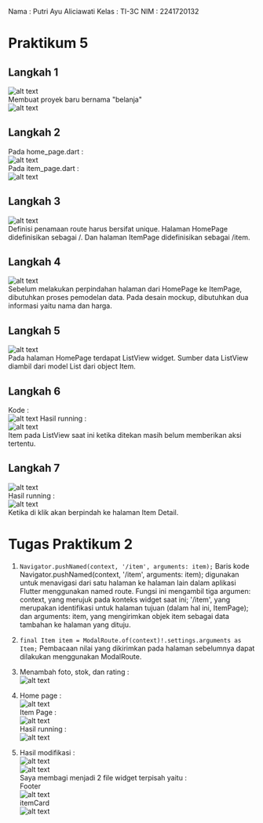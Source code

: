 Nama : Putri Ayu Aliciawati
Kelas : TI-3C
NIM : 2241720132

# Praktikum 5
## Langkah 1  
![alt text](images/prak5(1).png)  
Membuat proyek baru bernama "belanja"    
![alt text](images/prak5(2).png)

## Langkah 2
Pada home_page.dart :  
![alt text](images/prak5(3).png)  
Pada item_page.dart :  
![alt text](images/prak5(4).png)  

## Langkah 3  
![alt text](images/prak5(5).png)   
Definisi penamaan route harus bersifat unique. Halaman HomePage didefinisikan sebagai /. Dan halaman ItemPage didefinisikan sebagai /item.

## Langkah 4  
![alt text](images/prak5(6).png)  
Sebelum melakukan perpindahan halaman dari HomePage ke ItemPage, dibutuhkan proses pemodelan data. Pada desain mockup, dibutuhkan dua informasi yaitu nama dan harga.

## Langkah 5
![alt text](images/prak5(7).png)  
Pada halaman HomePage terdapat ListView widget. Sumber data ListView diambil dari model List dari object Item. 

## Langkah 6  
Kode :  
![alt text](images/prak5(8).png)
Hasil running :  
![alt text](images/prak5(9).png)    
Item pada ListView saat ini ketika ditekan masih belum memberikan aksi tertentu. 

## Langkah 7  
![alt text](images/prak5(10).png)  
Hasil running :  
![alt text](images/prak5(11).png)  
Ketika di klik akan berpindah ke halaman Item Detail.  


# Tugas Praktikum 2  
1. `Navigator.pushNamed(context, '/item', arguments: item);`   Baris kode Navigator.pushNamed(context, '/item', arguments: item); digunakan untuk menavigasi dari satu halaman ke halaman lain dalam aplikasi Flutter menggunakan named route. Fungsi ini mengambil tiga argumen: context, yang merujuk pada konteks widget saat ini; '/item', yang merupakan identifikasi untuk halaman tujuan (dalam hal ini, ItemPage); dan arguments: item, yang mengirimkan objek item sebagai data tambahan ke halaman yang dituju.

2. `final Item item = ModalRoute.of(context)!.settings.arguments as Item;` Pembacaan nilai yang dikirimkan pada halaman sebelumnya dapat dilakukan menggunakan ModalRoute.

3. Menambah foto, stok, dan rating :  
![alt text](images/soal3.png)  

4. Home page :  
![alt text](images/soal4(1).png)  
Item Page :  
![alt text](images/soal4(2).png)   
Hasil running :  
![alt text](images/soal4.gif)

5. Hasil modifikasi :  
![alt text](images/soal5(1).png)    
![alt text](images/soal5(3).png)  
Saya membagi menjadi 2 file widget terpisah yaitu :  
Footer  
![alt text](images/soal5(2).png)  
itemCard  
![alt text](images/soal5(4).png)
